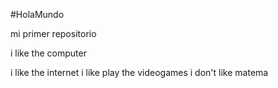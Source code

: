 #HolaMundo

mi primer repositorio

i like the computer

i like the internet
i like play the videogames
i don't like matema

